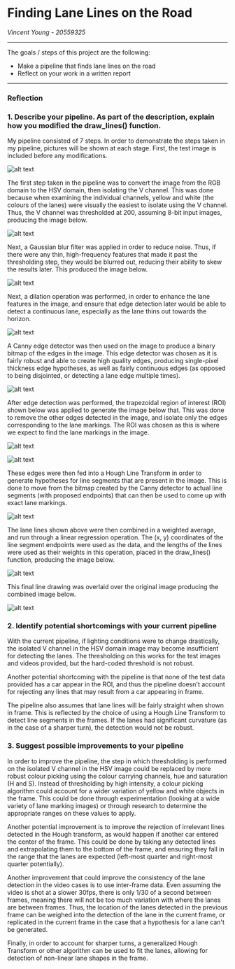 # **Finding Lane Lines on the Road** 

*Vincent Young - 20559325*

---


The goals / steps of this project are the following:

* Make a pipeline that finds lane lines on the road
* Reflect on your work in a written report


[//]: # (Image References)

[imagein]: ./test_images/solidWhiteCurve.jpg "Input image"
[image1]: ./report_images/solidWhiteCurve_1vchannel.jpg "HSV with V isolated"
[image2]: ./report_images/solidWhiteCurve_2gauss.jpg "Gaussian blur applied"
[image3]: ./report_images/solidWhiteCurve_3dilation.jpg "Dilation"
[image4]: ./report_images/solidWhiteCurve_4canny.jpg "Canny edge detector"
[image5a]: ./report_images/solidWhiteCurve_5justroi.jpg "ROI only"
[image5b]: ./report_images/solidWhiteCurve_5roi.jpg "Image with ROI applied"
[image6]: ./report_images/solidWhiteCurve_6hough.jpg "Hough Lines"
[image7]: ./report_images/solidWhiteCurve_7weightedavg.jpg "Clustered Hough Lines"
[imageout]: ./test_images_output/solidWhiteCurve_out.jpg "Output image"

---

### Reflection

### 1. Describe your pipeline. As part of the description, explain how you modified the draw_lines() function.

My pipeline consisted of 7 steps. In order to demonstrate the steps taken in my pipeline, pictures will be shown at each stage. First, the test image is included before any modifications.

![alt text][imagein]

The first step taken in the pipeline was to convert the image from the RGB domain to the HSV domain, then isolating the V channel. This was done because when examining the individual channels, yellow and white (the colours of the lanes) were visually the easiest to isolate using the V channel. Thus, the V channel was thresholded at 200, assuming 8-bit input images, producing the image below.

![alt text][image1] 

Next, a Gaussian blur filter was applied in order to reduce noise. Thus, if there were any thin, high-frequency features that made it past the thresholding step, they would be blurred out, reducing their ability to skew the results later. This produced the image below.

![alt text][image2]

Next, a dilation operation was performed, in order to enhance the lane features in the image, and ensure that edge detection later would be able to detect a continuous lane, especially as the lane thins out towards the horizon.

![alt text][image3]

A Canny edge detector was then used on the image to produce a binary bitmap of the edges in the image. This edge detector was chosen as it is fairly robust and able to create high quality edges, producing single-pixel thickness edge hypotheses, as well as fairly continuous edges (as opposed to being disjointed, or detecting a lane edge multiple times).

![alt text][image4]

After edge detection was performed, the trapezoidal region of interest (ROI) shown below was applied to generate the image below that. This was done to remove the other edges detected in the image, and isolate only the edges corresponding to the lane markings. The ROI was chosen as this is where we expect to find the lane markings in the image.

![alt text][image5a]

![alt text][image5b]

These edges were then fed into a Hough Line Transform in order to generate hypotheses for line segments that are present in the image. This is done to move from the bitmap created by the Canny detector to actual line segments (with proposed endpoints) that can then be used to come up with exact lane markings.

![alt text][image6]

The lane lines shown above were then combined in a weighted average, and run through a linear regression operation. The (x, y) coordinates of the line segment endpoints were used as the data, and the lengths of the lines were used as their weights in this operation, placed in the draw_lines() function, producing the image below.

![alt text][image7]

This final line drawing was overlaid over the original image producing the combined image below.

![alt text][imageout]


### 2. Identify potential shortcomings with your current pipeline

With the current pipeline, if lighting conditions were to change drastically, the isolated V channel in the HSV domain image may become insufficient for detecting the lanes. The thresholding on this works for the test images and videos provided, but the hard-coded threshold is not robust. 

Another potential shortcoming with the pipeline is that none of the test data provided has a car appear in the ROI, and thus the pipeline doesn't account for rejecting any lines that may result from a car appearing in frame. 


The pipeline also assumes that lane lines will be fairly straight when shown in frame. This is reflected by the choice of using a Hough Line Transform to detect line segments in the frames. If the lanes had significant curvature (as in the case of a sharper turn), the detection would not be robust.


### 3. Suggest possible improvements to your pipeline

In order to improve the pipeline, the step in which thresholding is performed on the isolated V channel in the HSV image could be replaced by more robust colour picking using the colour carrying channels, hue and saturation (H and S). Instead of thresholding by high intensity, a colour picking algorithm could account for a wider variation of yellow and white objects in the frame. This could be done through experimentation (looking at a wide variety of lane marking images) or through research to determine the appropriate ranges on these values to apply.

Another potential improvement is to improve the rejection of irrelevant lines detected in the Hough transform, as would happen if another car entered the center of the frame. This could be done by taking any detected lines and extrapolating them to the bottom of the frame, and ensuring they fall in the range that the lanes are expected (left-most quarter and right-most quarter potentially).

Another improvement that could improve the consistency of the lane detection in the video cases is to use inter-frame data. Even assuming the video is shot at a slower 30fps, there is only 1/30 of a second between frames, meaning there will not be too much variation with where the lanes are between frames. Thus, the location of the lanes detected in the previous frame can be weighed into the detection of the lane in the current frame, or replicated in the current frame in the case that a hypothesis for a lane can't be generated.

Finally, in order to account for sharper turns, a generalized Hough Transform or other algorithm can be used to fit the lanes, allowing for detection of non-linear lane shapes in the frame.
